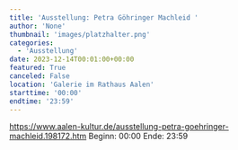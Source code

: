 ```yaml
---
title: 'Ausstellung: Petra Göhringer Machleid '
author: 'None'
thumbnail: 'images/platzhalter.png'
categories:
  - 'Ausstellung'
date: 2023-12-14T00:01:00+00:00
featured: True
canceled: False
location: 'Galerie im Rathaus Aalen'
starttime: '00:00'
endtime: '23:59'
---
```

https://www.aalen-kultur.de/ausstellung-petra-goehringer-machleid.198172.htm
Beginn: 00:00
 Ende: 23:59